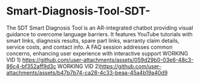 # Smart-Diagnosis-Tool-SDT-
 The SDT Smart Diagnosis Tool is an AR-integrated chatbot providing visual guidance to overcome language barriers. It features YouTube tutorials with smart links, diagnosis results, spare part links, warranty claim details, service costs, and contact info. A FAQ session addresses common concerns, enhancing user experience with interactive support
WORKING VID 1) https://github.com/user-attachments/assets/059d29b0-03e6-48c3-86c4-bf352aff9d3c
WORKING VID 2)https://github.com/user-attachments/assets/b47b7b74-ca28-4c33-beaa-45a4b19a40d9

